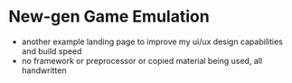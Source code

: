 # New-gen Game Emulation
 - another example landing page to improve my ui/ux design capabilities and build speed
 - no framework or preprocessor or copied material being used, all handwritten
